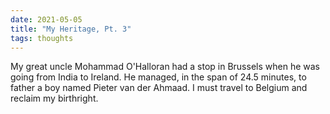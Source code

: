 ```yaml
---
date: 2021-05-05
title: "My Heritage, Pt. 3"
tags: thoughts
---
```


My great uncle Mohammad O'Halloran had a stop in Brussels when he was going from India to Ireland. He managed, in the span of 24.5 minutes, to father a boy named Pieter van der Ahmaad. I must travel to Belgium and reclaim my birthright.
